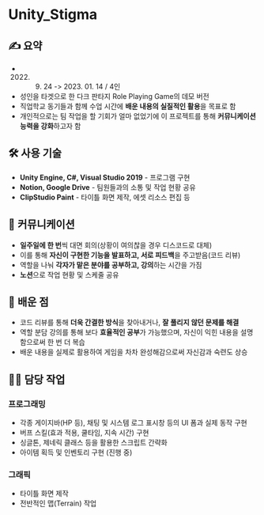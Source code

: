 # Unity_Stigma
 
## ✍️ 요약
- 2022. 09. 24 -> 2023. 01. 14 / 4인
- 성인을 타겟으로 한 다크 판타지 Role Playing Game의 데모 버전
- 직업학교 동기들과 함께 수업 시간에 **배운 내용의 실질적인 활용**을 목표로 함
- 개인적으로는 팀 작업을 할 기회가 얼마 없었기에 이 프로젝트를 통해 **커뮤니케이션 능력을 강화**하고자 함


## 🛠️ 사용 기술

- **Unity Engine, C#, Visual Studio 2019** - 프로그램 구현
- **Notion, Google Drive**  - 팀원들과의 소통 및 작업 현황 공유
- **ClipStudio Paint**  - 타이틀 화면 제작, 에셋 리소스 편집 등


## 💬 커뮤니케이션

- **일주일에 한 번**씩 대면 회의(상황이 여의찮을 경우 디스코드로 대체)
- 이를 통해 **자신이 구현한 기능을 발표하고, 서로 피드백**을 주고받음(코드 리뷰)
- 역할을 나눠 **각자가 맡은 분야를 공부하고, 강의**하는 시간을 가짐
- **노션**으로 작업 현황 및 스케줄 공유


## 📌 배운 점

- 코드 리뷰를 통해 **더욱 간결한 방식**을 찾아내거나, **잘 풀리지 않던 문제를 해결**
- 역할 분담 강의를 통해 보다 **효율적인 공부**가 가능했으며, 자신이 익힌 내용을 설명함으로써 한 번 더 복습
- 배운 내용을 실제로 활용하여 게임을 차차 완성해감으로써 자신감과 숙련도 상승


## 👩‍💻 담당 작업
### 프로그래밍

- 각종 게이지바(HP 등), 채팅 및 시스템 로그 표시창 등의 UI 폼과 실제 동작 구현
- 버프 스킬(효과 적용, 쿨타임, 지속 시간) 구현
- 싱글톤, 제네릭 클래스 등을 활용한 스크립트 간략화
- 아이템 획득 및 인벤토리 구현 (진행 중)

### 그래픽

- 타이틀 화면 제작
- 전반적인 맵(Terrain) 작업
